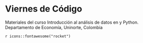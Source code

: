 # Viernes de Código



Materiales del curso Introducción al análisis de datos en  y Python. Departamento de Economía, Uninorte, Colombia

`r icons::fontawesome("rocket")`
